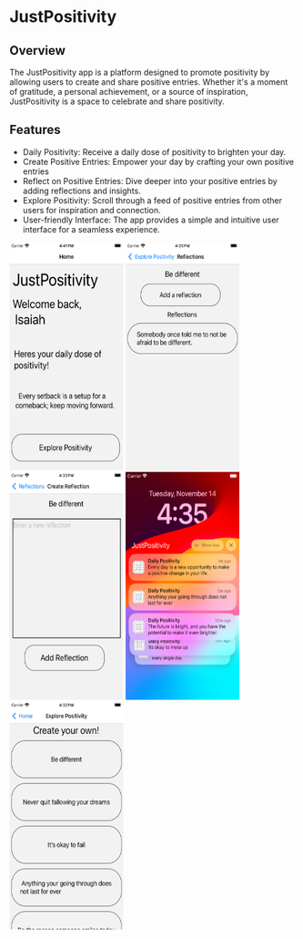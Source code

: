 # JustPositivity

## Overview

The JustPositivity app is a platform designed to promote positivity by allowing users to create and share positive entries. Whether it's a moment of gratitude, a personal achievement, or a source of inspiration, JustPositivity is a space to celebrate and share positivity.

## Features

- Daily Positivity: Receive a daily dose of positivity to brighten your day.
- Create Positive Entries: Empower your day by crafting your own positive entries
- Reflect on Positive Entries: Dive deeper into your positive entries by adding reflections and insights.
- Explore Positivity: Scroll through a feed of positive entries from other users for inspiration and connection.
- User-friendly Interface: The app provides a simple and intuitive user interface for a seamless experience.

<img src="./Images/Home_Screen.png" alt="Home" width="200" height="400" />
<img src="./Images/Reflection_Screen.png" alt="Reflection" width="200" height="400" />
<img src="./Images/Create_Reflection_Screen.png" alt="Create Reflection" width="200" height="400" />
<img src="./Images/Notifications.png" alt="Notifications" width="200" height="400" />
<img src="./Images/Explore_Positivity_Screen.png" alt="Explore Positivity" width="200" height="400" />
